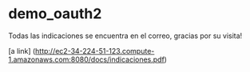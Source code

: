 # demo_oauth2

Todas las indicaciones se encuentra en el correo, gracias por su visita!

[a link] (http://ec2-34-224-51-123.compute-1.amazonaws.com:8080/docs/indicaciones.pdf)
